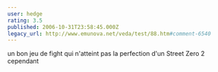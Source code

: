 ```yaml
---
user: hedge
rating: 3.5
published: 2006-10-31T23:58:45.000Z
legacy_url: http://www.emunova.net/veda/test/88.htm#comment-6540
---
```

un bon jeu de fight qui n'atteint pas la perfection d'un Street Zero 2 cependant